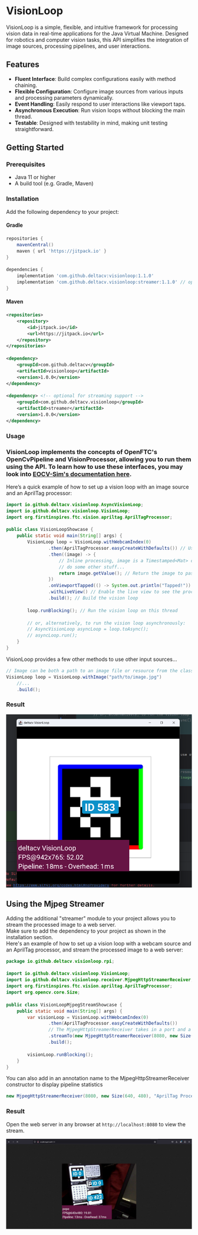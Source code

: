 # VisionLoop

VisionLoop is a simple, flexible, and intuitive framework for processing vision data in real-time applications for the Java Virtual Machine. Designed for robotics and computer vision tasks, this API simplifies the integration of image sources, processing pipelines, and user interactions.

## Features

- **Fluent Interface**: Build complex configurations easily with method chaining.
- **Flexible Configuration**: Configure image sources from various inputs and processing parameters dynamically.
- **Event Handling**: Easily respond to user interactions like viewport taps.
- **Asynchronous Execution**: Run vision loops without blocking the main thread.
- **Testable**: Designed with testability in mind, making unit testing straightforward.

## Getting Started

### Prerequisites

- Java 11 or higher
- A build tool (e.g. Gradle, Maven)

### Installation

Add the following dependency to your project:

#### Gradle 

```groovy
repositories {
    mavenCentral()
    maven { url 'https://jitpack.io' }
}

dependencies {
    implementation 'com.github.deltacv:visionloop:1.1.0'
    implementation 'com.github.deltacv.visionloop:streamer:1.1.0' // optional for streaming support
}
```

#### Maven

```xml
<repositories>
    <repository>
        <id>jitpack.io</id>
        <url>https://jitpack.io</url>
    </repository>
</repositories>

<dependency>
    <groupId>com.github.deltacv</groupId>
    <artifactId>visionloop</artifactId>
    <version>1.0.0</version>
</dependency>

<dependency> <!-- optional for streaming support -->
    <groupId>com.github.deltacv.visionloop</groupId>
    <artifactId>streamer</artifactId>
    <version>1.0.0</version>
</dependency>
```

### Usage


### VisionLoop implements the concepts of OpenFTC's OpenCvPipeline and VisionProcessor, allowing you to run them using the API. To learn how to use these interfaces, you may look into [EOCV-Sim's documentation here](https://deltacv.gitbook.io/eocv-sim/introduction/pipelines).

Here’s a quick example of how to set up a vision loop with an image source and an AprilTag processor:

```java
import io.github.deltacv.visionloop.AsyncVisionLoop;
import io.github.deltacv.visionloop.VisionLoop;
import org.firstinspires.ftc.vision.apriltag.AprilTagProcessor;

public class VisionLoopShowcase {
    public static void main(String[] args) {
        VisionLoop loop = VisionLoop.withWebcamIndex(0)
                .then(AprilTagProcessor.easyCreateWithDefaults()) // Use an AprilTag processor to detect tags
                .then((image) -> {
                    // Inline processing, image is a Timestamped<Mat> object.
                    // do some other stuff...
                    return image.getValue(); // Return the image to pass it to the next processor
                })
                .onViewportTapped(() -> System.out.println("Tapped!")) // Print a message when the viewport is tapped
                .withLiveView() // Enable the live view to see the processed image in a window
                .build(); // Build the vision loop

        loop.runBlocking(); // Run the vision loop on this thread

        // or, alternatively, to run the vision loop asynchronously:
        // AsyncVisionLoop asyncLoop = loop.toAsync();
        // asyncLoop.run();
    }
}
```

VisionLoop provides a few other methods to use other input sources...

```java
// Image can be both a path to an image file or resource from the classpath
VisionLoop loop = VisionLoop.withImage("path/to/image.jpg")
    //...
    .build();
```

### Result

![img.png](assets/apriltag_result.png)


## Using the Mjpeg Streamer

Adding the additional "streamer" module to your project allows you to stream the processed image to a web server.<br>
Make sure to add the dependency to your project as shown in the installation section.<br>
Here's an example of how to set up a vision loop with a webcam source and an AprilTag processor, and stream the processed image to a web server:

```java
package io.github.deltacv.visionloop.rpi;

import io.github.deltacv.visionloop.VisionLoop;
import io.github.deltacv.visionloop.receiver.MjpegHttpStreamerReceiver;
import org.firstinspires.ftc.vision.apriltag.AprilTagProcessor;
import org.opencv.core.Size;

public class VisionLoopMjpegStreamShowcase {
    public static void main(String[] args) {
        var visionLoop = VisionLoop.withWebcamIndex(0)
                .then(AprilTagProcessor.easyCreateWithDefaults())
                // The MjpegHttpStreamerReceiver takes in a port and a size for the stream
                .streamTo(new MjpegHttpStreamerReceiver(8080, new Size(640, 480)))
                .build();

        visionLoop.runBlocking();
    }
}
```

You can also add in an annotation name to the MjpegHttpStreamerReceiver constructor to display pipeline statistics

```java
new MjpegHttpStreamerReceiver(8080, new Size(640, 480), "AprilTag Processor") // Display pipeline statistics
```

### Result

Open the web server in any browser at `http://localhost:8080` to view the stream.

![img.png](assets/mjpeg_result.png)